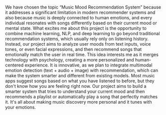 We have chosen the topic “Music Mood Recommendation System” because it addresses a significant limitation in modern recommender systems and also because music is deeply connected to human emotions, and every individual resonates with songs differently based on their current mood or mental state. 
What excites me about this project is the opportunity to combine machine learning, NLP, and deep learning to go beyond traditional recommendation systems, which usually rely only on listening history. 
Instead, our project aims to analyze user moods from text inputs, voice tones, or even facial expressions, and then recommend songs that emotionally match the user in real time. 
This idea interests me as it merges technology with psychology, creating a more personalized and human-centered experience. 
It is innovative, as we plan to integrate multimodal emotion detection (text + audio + image) with recommendation, which can make the system smarter and different from existing models.
Most music apps suggest songs based on what you have listened to before, but they don't know how you are feeling right now. Our project aims to build a smarter system that tries to understand your current mood and then recommends a playlist or automatically play a song that perfectly matches it. 
It's all about making music discovery more personal and it tunes with your emotions.
